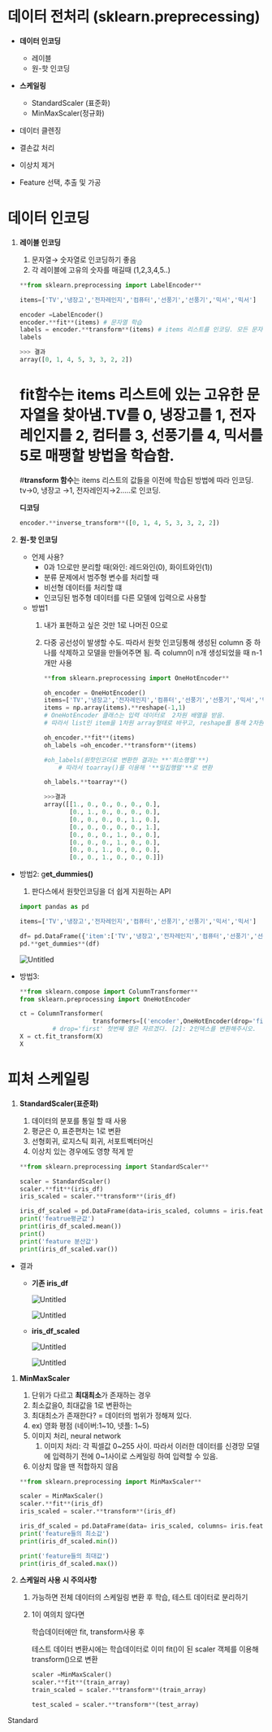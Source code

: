 # 데이터 전처리 (sklearn.preprecessing)

- **데이터 인코딩**
    - 레이블
    - 원-핫 인코딩
- **스케일링**
    - StandardScaler (표준화)
    - MinMaxScaler(정규화)

- 데이터 클렌징
- 결손값 처리
- 이상치 제거
- Feature 선택, 추출 및 가공

# 데이터 인코딩

1. **레이블 인코딩**
    1. 문자열→ 숫자열로 인코딩하기 좋음
    2. 각 레이블에 고유의 숫자를 매길때 (1,2,3,4,5..)
    
    ```python
    **from sklearn.preprocessing import LabelEncoder**
    
    items=['TV','냉장고','전자레인지','컴퓨터','선풍기','선풍기','믹서','믹서']
    
    encoder =LabelEncoder()
    encoder.**fit**(items) # 문자열 학습
    labels = encoder.**transform**(items) # items 리스트를 인코딩. 모든 문자열을 fit에서 학습된 매핑 방법에 따라 인코딩된 정수값으로 변환.
    labels
    
    >>> 결과
    array([0, 1, 4, 5, 3, 3, 2, 2])
    
    ```
    
    # **fit함수**는 items 리스트에 있는 고유한 문자열을 찾아냄.TV를 0, 냉장고를 1, 전자레인지를 2, 컴터를 3, 선풍기를 4, 믹서를 5로 매팽할 방법을 학습함.
    
    #**transform 함수**는 items 리스트의 값들을 이전에 학습된 방법에 따라 인코딩. tv→0, 냉장고 →1, 전자레인지→2…..로 인코딩.
    
    **디코딩**
    
    ```python
    encoder.**inverse_transform**([0, 1, 4, 5, 3, 3, 2, 2])
    ```
    
2. **원-핫 인코딩**
    - 언제 사용?
        - 0과 1으로만 분리할 때(와인: 레드와인(0), 화이트와인(1))
        - 분류 문제에서 범주형 변수를 처리할 때
        - 비선형 데이터를 처리할 떄
        - 인코딩된 범주형 데이터를 다른 모델에 입력으로 사용할
    - 방법1
        1. 내가 표현하고 싶은 것만 1로 나머진 0으로
        2. 다중 공선성이 발생할 수도. 따라서 원핫 인코딩통해 생성된 column 중 하나를 삭제하고 모델을 만들어주면 됨. 즉 column이 n개 생성되었을 때 n-1개만 사용
            
            ```python
            **from sklearn.preprocessing import OneHotEncoder**
            
            oh_encoder = OneHotEncoder()
            items=['TV','냉장고','전자레인지','컴퓨터','선풍기','선풍기','믹서','믹서']
            items = np.array(items).**reshape(-1,1)
            # OneHotEncoder 클래스는 입력 데이터로  2차원 배열을 받음. 
            # 따라서 list인 item을 1차원 array형태로 바꾸고, reshape를 통해 2차원으로 변환**
            
            oh_encoder.**fit**(items)
            oh_labels =oh_encoder.**transform**(items)
            
            #oh_labels(원핫인코더로 변환한 결과는 **'희소행렬'**)
            	# 따라서 toarray()를 이용해 '**밀집행렬'**로 변환
            
            oh_labels.**toarray**()
            
            >>>결과
            array([[1., 0., 0., 0., 0., 0.],
                   [0., 1., 0., 0., 0., 0.],
                   [0., 0., 0., 0., 1., 0.],
                   [0., 0., 0., 0., 0., 1.],
                   [0., 0., 0., 1., 0., 0.],
                   [0., 0., 0., 1., 0., 0.],
                   [0., 0., 1., 0., 0., 0.],
                   [0., 0., 1., 0., 0., 0.]])
            ```
            

- 방법2: g**et_dummies()**
    1. 판다스에서 원핫인코딩을 더 쉽게 지원하는 API
    
    ```python
    import pandas as pd
    
    items=['TV','냉장고','전자레인지','컴퓨터','선풍기','선풍기','믹서','믹서']
    
    df= pd.DataFrame({'item':['TV','냉장고','전자레인지','컴퓨터','선풍기','선풍기','믹서','믹서']})
    pd.**get_dummies**(df)
    ```
    
    ![Untitled](%E1%84%83%E1%85%A6%E1%84%8B%E1%85%B5%E1%84%90%E1%85%A5%20%E1%84%8C%E1%85%A5%E1%86%AB%E1%84%8E%E1%85%A5%E1%84%85%E1%85%B5%20(sklearn%20preprecessing)%2082f9da16b0594b42830412f891262c7c/Untitled.png)
    
- 방법3:
    
    ```python
    **from sklearn.compose import ColumnTransformer**
    from sklearn.preprocessing import OneHotEncoder
    
    ct = ColumnTransformer(
    					transformers=[('encoder',OneHotEncoder(drop='first'),[2])],remainder = 'passthrough')
    		 # drop='first' 첫번째 열은 자르겠다. [2]: 2인덱스를 변환해주시오.
    X = ct.fit_transform(X)
    X
    ```
    

# 피처 스케일링

1. **StandardScaler(표준화)**
    1. 데이터의 분포를 통일 할 때 사용
    2. 평균은 0, 표준편차는 1로 변환
    3. 선형회귀, 로지스틱 회귀, 서포트벡터머신
    4. 이상치 있는 경우에도 영향 적게 받
    
    ```python
    **from sklearn.preprocessing import StandardScaler**
    
    scaler = StandardScaler()
    scaler.**fit**(iris_df)
    iris_scaled = scaler.**transform**(iris_df)
    
    iris_df_scaled = pd.DataFrame(data=iris_scaled, columns = iris.feature_names)
    print('featrue평균값')
    print(iris_df_scaled.mean())
    print()
    print('feature 분산값')
    print(iris_df_scaled.var())
    ```
    

- 결과
    - **기존 iris_df**
        
        ![Untitled](%E1%84%83%E1%85%A6%E1%84%8B%E1%85%B5%E1%84%90%E1%85%A5%20%E1%84%8C%E1%85%A5%E1%86%AB%E1%84%8E%E1%85%A5%E1%84%85%E1%85%B5%20(sklearn%20preprecessing)%2082f9da16b0594b42830412f891262c7c/Untitled%201.png)
        
        ![Untitled](%E1%84%83%E1%85%A6%E1%84%8B%E1%85%B5%E1%84%90%E1%85%A5%20%E1%84%8C%E1%85%A5%E1%86%AB%E1%84%8E%E1%85%A5%E1%84%85%E1%85%B5%20(sklearn%20preprecessing)%2082f9da16b0594b42830412f891262c7c/Untitled%202.png)
        
    
    - **iris_df_scaled**
        
        ![Untitled](%E1%84%83%E1%85%A6%E1%84%8B%E1%85%B5%E1%84%90%E1%85%A5%20%E1%84%8C%E1%85%A5%E1%86%AB%E1%84%8E%E1%85%A5%E1%84%85%E1%85%B5%20(sklearn%20preprecessing)%2082f9da16b0594b42830412f891262c7c/Untitled%203.png)
        
        ![Untitled](%E1%84%83%E1%85%A6%E1%84%8B%E1%85%B5%E1%84%90%E1%85%A5%20%E1%84%8C%E1%85%A5%E1%86%AB%E1%84%8E%E1%85%A5%E1%84%85%E1%85%B5%20(sklearn%20preprecessing)%2082f9da16b0594b42830412f891262c7c/Untitled%204.png)
        

1. **MinMaxScaler**
    1. 단위가 다르고 **최대최소**가 존재하는 경우
    2. 최소값을0, 최대값을 1로 변환하는 
    3. 최대최소가 존재한다? = 데이터의 범위가 정해져 있다.
    4. ex) 영화 평점 (네이버:1~10, 넷플: 1~5)
    5. 이미지 처리, neural network
        1. 이미지 처리: 각 픽셀값 0~255 사이. 따라서 이러한 데이터를 신경망 모델에 입력하기 전에 0~1사이로 스케일링 하여 입력할 수 있음.
    6. 이상치 많을 땐 적합하지 않음
    
    ```python
    **from sklearn.preprocessing import MinMaxScaler**
    
    scaler = MinMaxScaler()
    scaler.**fit**(iris_df)
    iris_scaled = scaler.**transform**(iris_df)
    
    iris_df_scaled = pd.DataFrame(data= iris_scaled, columns= iris.feature_names)
    print('feature들의 최소값')
    print(iris_df_scaled.min())
    
    print('feature들의 최대값')
    print(iris_df_scaled.max())
    ```
    
2. **스케일러 사용 시 주의사항**
    1. 가능하면 전체 데이터의 스케일링 변환 후 학습, 테스트 데이터로 분리하기
    2. 1이 여의치 않다면 
        
        학습데이터에만 fit, transform사용 후
        
        테스트 데이터 변환시에는 학습데이터로 이미 fit()이 된 scaler 객체를 이용해 transform()으로 변환
        
        ```python
        scaler =MinMaxScaler()
        scaler.**fit**(train_array)
        train_scaled = scaler.**transform**(train_array)
        
        test_scaled = scaler.**transform**(test_array) 
        ```
        

Standard
